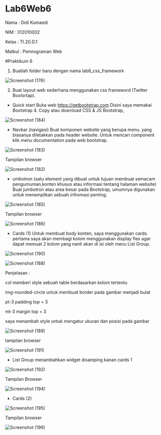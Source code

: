 # Lab6Web6
Nama    : Didi Kumaedi

NIM     : 312010002

Kelas   : TI.20.D.1

Matkul  : Pemrograman Web

#Praktikum 6

1. Buatlah folder baru dengan nama lab6_css_framework

![Screenshot (176)](https://user-images.githubusercontent.com/101849655/164270355-3835c5c1-858f-4c30-82e8-a065e2ef071e.png)

2. Buat layout web sederhana menggunakan css frameword (Twitter Bootsrtap).
- Quick start Buka web https://getbootstrap.com Disini saya memakai Bootstrap 4. Copy atau download CSS & JS Bootstrap,

![Screenshot (184)](https://user-images.githubusercontent.com/101849655/164915880-8074750b-e197-4e33-a36e-cb7a8ea644b5.png)

- Navbar (navigasi) Buat komponen website yang berupa menu. yang biasanya diletakkan pada header website. Untuk mencari component klik menu documentation pada web bootstrap.

![Screenshot (183)](https://user-images.githubusercontent.com/101849655/164915896-781827b8-7c44-4299-97ae-09845b6e04c9.png)

Tampilan browser

![Screenshot (182)](https://user-images.githubusercontent.com/101849655/164915919-2a462444-7e12-45b7-9003-b783e617a4f2.png)

- umbotron (satu element yang dibuat untuk tujuan membuat semacam pengumuman,konten khusus atau informasi tentang halaman website) Buat jumbotron atau area besar pada Bootstrap, umumnya digunakan untuk menampilkan sebuah infromasi penting.

![Screenshot (185)](https://user-images.githubusercontent.com/101849655/164916145-d1bf0ff2-fcec-44a8-957d-e25dd937ab62.png)

Tampilan browser

![Screenshot (186)](https://user-images.githubusercontent.com/101849655/164916162-226c185c-14bb-469c-bd5f-4ba3be1a4d29.png)

- Cards (1) Untuk membuat body konten, saya menggunakan cards. pertama saya akan membagi kolom menggunakan display flex agar dapat memuat 2 kolom yang nanti akan di isi oleh menu List Group.

![Screenshot (190)](https://user-images.githubusercontent.com/101849655/164916645-cd45a76d-cdda-4fc8-802c-60824d3af9f6.png)


![Screenshot (188)](https://user-images.githubusercontent.com/101849655/164916295-8b77bf15-ac1f-4156-a680-e28ae21a2515.png)

Penjelasan :

col memberi style sebuah table berdasarkan kolom tertentu

img-rounded-circle untuk membuat border pada gambar menjadi bulat

pt-3 padding top = 3

mt-3 margin top = 3

saya menambah style untuk mengatur ukuran dan posisi pada gambar

![Screenshot (189)](https://user-images.githubusercontent.com/101849655/164916460-b5f722c2-68cb-4c9c-b055-dbb1fe145d31.png)

tampilan browser

![Screenshot (191)](https://user-images.githubusercontent.com/101849655/164917148-45f062e9-822b-4fa1-ac0d-c81d60ffdda3.png)

- List Group menambahkan widget disamping kanan cards 1

![Screenshot (192)](https://user-images.githubusercontent.com/101849655/164917246-2f85b100-f6ac-4b69-8cfc-0bfe1e6b25c9.png)

Tampilan Browser

![Screenshot (194)](https://user-images.githubusercontent.com/101849655/164917385-8b2eda1a-5a6b-4864-95e4-e4a86265a377.png)

- Cards (2)

![Screenshot (195)](https://user-images.githubusercontent.com/101849655/164919365-e580de64-e237-46de-a51f-28620354b1a0.png)

Tampilan browser

![Screenshot (196)](https://user-images.githubusercontent.com/101849655/164919574-6999f03e-f657-4272-b99c-5eacbad60b51.png)





